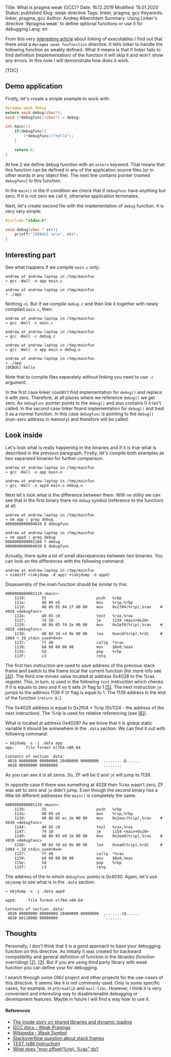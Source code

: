 Title: What is pragma weak (GCC)?
Date: 16.12.2019
Modified: 15.01.2020
Status: published
Slug: weak-directive
Tags: linker, pragma, gcc
Keywords: linker, pragma, gcc
Author: Andrey Albershtein
Summary: Using Linker's directive '#pragma weak' to define optional functions or use it for debugging
Lang: en

From this very [interesting article][1] about linking of executables I find out
that there exist a `#pragma weak foofunction` directive. It tells linker to
handle the following function as weakly defined. What it means is that if linker
fails to find definition (implementation) of the function it will skip it and
won't show any errors. In this note I will demonstrate how does it work.

[TOC]

## Demo application

Firstly, let's create a simple example to work with:

```c
#pragma weak debug
extern void debug(char*);
void (*debugfunc)(char*) = debug;

int main(){
    if(debugfunc){
        (*debugfunc)("hello");
    }

    return 0;
}
```

At line 2 we define debug function with an `extern` keyword. That means that
this function can be defined in any of the application source files (or in other
words in any object file). The next line contains pointer (named `debugfunc`) to
this function.

In the `main()` in the if-condition we check that if `debugfunc` have anything
but zero. If it is not zero we call it, otherwise application terminates.

Next, let's create second file with the implementation of `debug` function. It
is very very simple:

```c
#include "stdio.h"

void debug(char * str){
    printf("[DEBUG] %s\n", str);
}
```

## Interesting part

See what happens if we compile `main.c` only:

```shell
andrew at andrew-laptop in /tmp/mainfun
➔ gcc -Wall -o app main.c

andrew at andrew-laptop in /tmp/mainfun
➔ ./app
```

Nothing =). But if we compile `debug.c` and then link it together with newly
compiled `main.c`, then:

```shell
andrew at andrew-laptop in /tmp/mainfun
➔ gcc -Wall -c main.c

andrew at andrew-laptop in /tmp/mainfun
➔ gcc -Wall -c debug.c

andrew at andrew-laptop in /tmp/mainfun
➔ gcc -Wall -o app main.o debug.o

andrew at andrew-laptop in /tmp/mainfun
➔ ./app
[DEBUG] hello
```

Note that to compile files separately without linking you need to use `-c`
argument.

In the first case linker couldn't find implementation for `debug()` and replace it
with zero. Therefore, at all places where we reference `debug()` we get
zero. As `debugfunc` pointer points to the `debug()` and also contains 0 it
isn't called.  In the second case linker found implementation for `debug()` and
treat it as a normal function. In this case `debugfunc` is pointing to the
`debug()` (non-zero address in memory) and therefore will be called.

## Look inside

Let's look what is really happening in the binaries and if it is true what is
described in the previous paragraph. Firstly, let's compile both examples as two
separated binaries for further comparison:

```shell
andrew at andrew-laptop in /tmp/mainfun
➔ gcc -Wall -o app main.o

andrew at andrew-laptop in /tmp/mainfun
➔ gcc -Wall -o appd main.o debug.o
```

Next let's look what is the difference between them. With `nm` utility we can see
that in the first binary there no `debug` symbol (reference to the function) at
all.

```shell
andrew at andrew-laptop in /tmp/mainfun
➔ nm app | grep debug
0000000000004028 D debugfunc

andrew at andrew-laptop in /tmp/mainfun
➔ nm appd | grep debug
0000000000001160 T debug
0000000000004030 D debugfunc
```

Actually, there quite a lot of small discrepancies between two binaries. You can
look on the differences with the following command:

```shell
andrew at andrew-laptop in /tmp/mainfun
➔ vimdiff <(objdump -d app) <(objdump -d appd)
```

Disassembly of the main function should be similar to this:

```text
0000000000001119 <main>:
    1119:       55                      push   %rbp
    111a:       48 89 e5                mov    %rsp,%rbp
    111d:       48 8b 05 04 2f 00 00    mov    0x2f04(%rip),%rax    # 4028 <debugfunc>
    1124:       48 85 c0                test   %rax,%rax
    1127:       74 10                   je     1139 <main+0x20>
    1129:       48 8b 05 f8 2e 00 00    mov    0x2ef8(%rip),%rax    # 4028 <debugfunc>
    1130:       48 8d 3d cd 0e 00 00    lea    0xecd(%rip),%rdi     # 2004 <_IO_stdin_used+0x4>
    1137:       ff d0                   callq  *%rax
    1139:       b8 00 00 00 00          mov    $0x0,%eax
    113e:       5d                      pop    %rbp
    113f:       c3                      retq
```

The first two instruction are used to save address of the previous stack frame
and switch to the frame local the current function (for more info see [\[4\]][4]).
The third one moves value located at address 0x4028 to the %rax register. This, in
turn, is used in the following `test` instruction which checks if it is equals
to zero and if so it sets `ZF` flag to 1 [\[5\]][5]. The next instruction `je`
jumps to the address 1139 if `ZF` flag is equal to 1. The 1139 address is the
end of the function (`return 0;`).

The 0x4028 address is equal to 0x2f04 + %rip (0x1124 - the address of the next
instruction). The %rip is used for relative referencing (see [\[6\]][6]).

What is located at address 0x4028? As we know that it is global static variable
it should be somewhere in the `.data` section. We can find it out with following
command:

```shell
➔ objdump -s -j .data app
app:     file format elf64-x86-64

Contents of section .data:
 4018 00000000 00000000 20400000 00000000  ........ @......
 4028 00000000 00000000                    ........
```

As you can see it is all zeros. So, ZF will be 0 and `je` will jump to 1139.

In opposite case if there was something at 4028 then %rax wasn't zero, ZF was set
to zero and `je` didn't jump. Even though the second binary has a little bit
different addresses the `main()` is completely the same.

```text
0000000000001139 <main>:
    1139:       55                      push   %rbp
    113a:       48 89 e5                mov    %rsp,%rbp
    113d:       48 8b 05 ec 2e 00 00    mov    0x2eec(%rip),%rax    # 4030 <debugfunc>
    1144:       48 85 c0                test   %rax,%rax
    1147:       74 10                   je     1159 <main+0x20>
    1149:       48 8b 05 e0 2e 00 00    mov    0x2ee0(%rip),%rax    # 4030 <debugfunc>
    1150:       48 8d 3d ad 0e 00 00    lea    0xead(%rip),%rdi     # 2004 <_IO_stdin_used+0x4>
    1157:       ff d0                   callq  *%rax
    1159:       b8 00 00 00 00          mov    $0x0,%eax
    115e:       5d                      pop    %rbp
    115f:       c3                      retq
```

The address of the to which `debugfunc` points is 0x4030. Again, let's use
`objdump` to see what is in the `.data` section:

```shell
➔ objdump -s -j .data appd

appd:     file format elf64-x86-64

Contents of section .data:
 4020 00000000 00000000 28400000 00000000  ........(@......
 4030 60110000 00000000                    `.......
```

## Thoughts

Personally, I don't think that it is a good approach to base your debugging
function on this directive. As initially it was created for backward
compatibility and general definition of function in the libraries (function
overriding) [\[2\]][2], [\[3\]][3]. But if you are using third party library
with weak function you can define your for debugging. 

I search through some GNU project and other projects for the use-cases of this
directive. It seems like it is not commonly used. Only in some specific
cases, for example, in `pthreadlib` and `musl-libc`. However, I think it is very
convenient and interesting way to disable/enable debugging or development
features. Maybe in future I will find a way how to use it.

#### References

* [The inside story on shared libraries and dynamic loading][1]
* [GCC docs - Weak Pragmas][2]
* [Wikipedia - Weak Symbol][3]
* [Stackoverflow question about stack frames][4]
* [TEST (x86 Instruction)][5]
* [What does “mov offset(%rip), %rax” do?][6]

[1]: http://cseweb.ucsd.edu/~ricko/CSE131/the%20inside%20story%20on%20shared%20libraries%20and%20dynamic%20loading.pdf
[2]: https://gcc.gnu.org/onlinedocs/gcc/Weak-Pragmas.html
[3]: https://en.wikipedia.org/wiki/Weak_symbol
[4]: https://stackoverflow.com/questions/41912684/what-is-the-purpose-of-the-rbp-register-in-x86-64-assembler
[5]: https://en.wikipedia.org/wiki/TEST_(x86_instruction)
[6]: https://stackoverflow.com/questions/29421766/what-does-mov-offsetrip-rax-do

<script>
document.querySelector('div.highlight:nth-child(24)').setAttribute('style', 'margin: 0 -50px 0 -50px;')
document.querySelector('div.highlight:nth-child(31)').setAttribute('style', 'margin: 0 -50px 0 -50px;')
</script>
